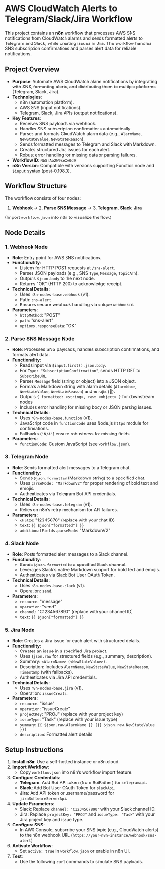 # AWS CloudWatch Alerts to Telegram/Slack/Jira Workflow

This project contains an **n8n** workflow that processes AWS SNS notifications from CloudWatch alarms and sends formatted alerts to Telegram and Slack, while creating issues in Jira. The workflow handles SNS subscription confirmations and parses alert data for reliable notifications.

## Project Overview

- **Purpose**: Automate AWS CloudWatch alarm notifications by integrating with SNS, formatting alerts, and distributing them to multiple platforms (Telegram, Slack, Jira).
- **Technologies**:
  - n8n (automation platform).
  - AWS SNS (input notifications).
  - Telegram, Slack, Jira APIs (output notifications).
- **Key Features**:
  - Receives SNS payloads via webhook.
  - Handles SNS subscription confirmations automatically.
  - Parses and formats CloudWatch alarm data (e.g., `AlarmName`, `NewStateValue`, `NewStateReason`).
  - Sends formatted messages to Telegram and Slack with Markdown.
  - Creates structured Jira issues for each alert.
  - Robust error handling for missing data or parsing failures.
- **Workflow ID**: `NbSrAo2W9seXv0d9`
- **n8n Version**: Compatible with versions supporting Function node and `$input` syntax (post-0.198.0).

## Workflow Structure

The workflow consists of four nodes:

1. **Webhook** → 2. **Parse SNS Message** → 3. **Telegram**, **Slack**, **Jira**

(Import `workflow.json` into n8n to visualize the flow.)

## Node Details

### 1. Webhook Node
- **Role**: Entry point for AWS SNS notifications.
- **Functionality**:
  - Listens for HTTP POST requests at `/sns-alert`.
  - Parses JSON payloads (e.g., SNS `Type`, `Message`, `TopicArn`).
  - Outputs `$json.body` to the next node.
  - Returns "OK" (HTTP 200) to acknowledge receipt.
- **Technical Details**:
  - Uses `n8n-nodes-base.webhook` (v1).
  - Path: `sns-alert`.
  - Ensures secure webhook handling via unique `webhookId`.
- **Parameters**:
  - `httpMethod`: "POST"
  - `path`: "sns-alert"
  - `options.responseData`: "OK"

### 2. Parse SNS Message Node
- **Role**: Processes SNS payloads, handles subscription confirmations, and formats alert data.
- **Functionality**:
  - Reads input via `$input.first().json.body`.
  - For `Type: "SubscriptionConfirmation"`, sends HTTP GET to `SubscribeURL`.
  - Parses `Message` field (string or object) into a JSON object.
  - Formats a Markdown string with alarm details (`AlarmName`, `NewStateValue`, `NewStateReason`) and emojis (🚨).
  - Outputs `{ formatted: <string>, raw: <object> }` for downstream nodes.
  - Includes error handling for missing body or JSON parsing issues.
- **Technical Details**:
  - Uses `n8n-nodes-base.function` (v1).
  - JavaScript code in `functionCode` uses Node.js `https` module for confirmations.
  - Fallbacks (`'N/A'`) ensure robustness for missing fields.
- **Parameters**:
  - `functionCode`: Custom JavaScript (see `workflow.json`).

### 3. Telegram Node
- **Role**: Sends formatted alert messages to a Telegram chat.
- **Functionality**:
  - Sends `$json.formatted` (Markdown string) to a specified chat.
  - Uses `parseMode: "MarkdownV2"` for proper rendering of bold text and emojis.
  - Authenticates via Telegram Bot API credentials.
- **Technical Details**:
  - Uses `n8n-nodes-base.telegram` (v1).
  - Relies on n8n’s retry mechanism for API failures.
- **Parameters**:
  - `chatId`: "12345676" (replace with your chat ID)
  - `text`: `{{ $json["formatted"] }}`
  - `additionalFields.parseMode`: "MarkdownV2"

### 4. Slack Node
- **Role**: Posts formatted alert messages to a Slack channel.
- **Functionality**:
  - Sends `$json.formatted` to a specified Slack channel.
  - Leverages Slack’s native Markdown support for bold text and emojis.
  - Authenticates via Slack Bot User OAuth Token.
- **Technical Details**:
  - Uses `n8n-nodes-base.slack` (v1).
  - Operation: `send`.
- **Parameters**:
  - `resource`: "message"
  - `operation`: "send"
  - `channel`: "C1234567890" (replace with your channel ID)
  - `text`: `{{ $json["formatted"] }}`

### 5. Jira Node
- **Role**: Creates a Jira issue for each alert with structured details.
- **Functionality**:
  - Creates an issue in a specified Jira project.
  - Uses `$json.raw` for structured fields (e.g., summary, description).
  - Summary: `<AlarmName> (<NewStateValue>)`.
  - Description: Includes `AlarmName`, `NewStateValue`, `NewStateReason`, `Timestamp` (with fallbacks).
  - Authenticates via Jira API credentials.
- **Technical Details**:
  - Uses `n8n-nodes-base.jira` (v1).
  - Operation: `issueCreate`.
- **Parameters**:
  - `resource`: "issue"
  - `operation`: "issueCreate"
  - `projectKey`: "PROJ" (replace with your project key)
  - `issueType`: "Task" (replace with your issue type)
  - `summary`: `{{ $json.raw.AlarmName }} ({{ $json.raw.NewStateValue }})`
  - `description`: Formatted alert details

## Setup Instructions

1. **Install n8n**: Use a self-hosted instance or n8n.cloud.
2. **Import Workflow**:
   - Copy `workflow.json` into n8n’s workflow import feature.
3. **Configure Credentials**:
   - **Telegram**: Add Bot API token (from BotFather) for `telegramApi`.
   - **Slack**: Add Bot User OAuth Token for `slackApi`.
   - **Jira**: Add API token or username/password for `jiraSoftwareServerApi`.
4. **Update Parameters**:
   - Slack: Replace `channel: "C1234567890"` with your Slack channel ID.
   - Jira: Replace `projectKey: "PROJ"` and `issueType: "Task"` with your Jira project key and issue type.
5. **Configure SNS**:
   - In AWS Console, subscribe your SNS topic (e.g., CloudWatch alerts) to the n8n webhook URL (`https://your-n8n-instance/webhook/sns-alert`).
6. **Activate Workflow**:
   - Set `active: true` in `workflow.json` or enable in n8n UI.
7. **Test**:
   - Use the following `curl` commands to simulate SNS payloads.
